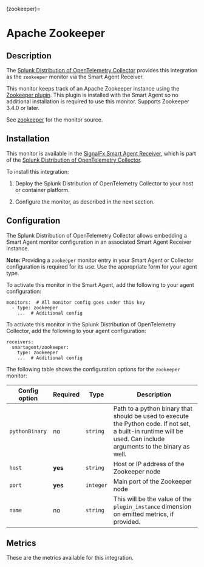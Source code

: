 (zookeeper)=

# Apache Zookeeper

<meta name="description" content="Documentation on the zookeeper monitor">


## Description

The [Splunk Distribution of OpenTelemetry Collector](https://github.com/signalfx/splunk-otel-collector) provides this integration as the `zookeeper` monitor via the Smart Agent Receiver.

This monitor keeps track of an Apache Zookeeper instance using the [Zookeeper plugin](https://github.com/signalfx/collectd-zookeeper). This plugin is installed with the Smart Agent so no additional installation is required to use this monitor. Supports Zookeeper 3.4.0 or later.

See [zookeeper](https://github.com/signalfx/signalfx-agent/tree/main/pkg/monitors/collectd/zookeeper) for the monitor source.


## Installation

This monitor is available in the [SignalFx Smart Agent Receiver](https://github.com/signalfx/splunk-otel-collector/tree/main/internal/receiver/smartagentreceiver), which is part of the [Splunk Distribution of OpenTelemetry Collector](https://github.com/signalfx/splunk-otel-collector).

To install this integration:

1. Deploy the Splunk Distribution of OpenTelemetry Collector to your host or container platform.

2. Configure the monitor, as described in the next section.


## Configuration

The Splunk Distribution of OpenTelemetry Collector allows embedding a Smart Agent monitor configuration in an associated Smart Agent Receiver instance.

**Note:** Providing a `zookeeper` monitor entry in your Smart Agent or Collector configuration is required for its use. Use the appropriate form for your agent type.

To activate this monitor in the Smart Agent, add the following to your agent configuration:

```
monitors:  # All monitor config goes under this key
  - type: zookeeper
    ...  # Additional config
```

To activate this monitor in the Splunk Distribution of OpenTelemetry Collector, add the following to your agent configuration:

```
receivers:
  smartagent/zookeeper:
    type: zookeeper
    ...  # Additional config
```

The following table shows the configuration options for the `zookeeper` monitor:

| Config option | Required | Type | Description |
| --- | --- | --- | --- |
| `pythonBinary` | no | `string` | Path to a python binary that should be used to execute the Python code. If not set, a built-in runtime will be used. Can include arguments to the binary as well. |
| `host` | **yes** | `string` | Host or IP address of the Zookeeper node |
| `port` | **yes** | `integer` | Main port of the Zookeeper node |
| `name` | no | `string` | This will be the value of the `plugin_instance` dimension on emitted metrics, if provided. |


## Metrics

These are the metrics available for this integration.

<div class="metrics-table" type="zookeeper" include="markdown"></div>
